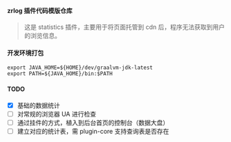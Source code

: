 #### zrlog 插件代码模版仓库

> 这是 statistics 插件，主要用于将页面托管到 cdn 后，程序无法获取到用户的浏览信息。

#### 开发环境打包

```shell
export JAVA_HOME=${HOME}/dev/graalvm-jdk-latest
export PATH=${JAVA_HOME}/bin:$PATH
```

#### TODO

- [x] 基础的数据统计
- [ ] 对常规的浏览器 UA 进行检查
- [ ] 通过挂件的方式，植入到后台首页的控制台（数据大盘）
- [ ] 建立对应的统计表，需 plugin-core 支持查询表是否存在